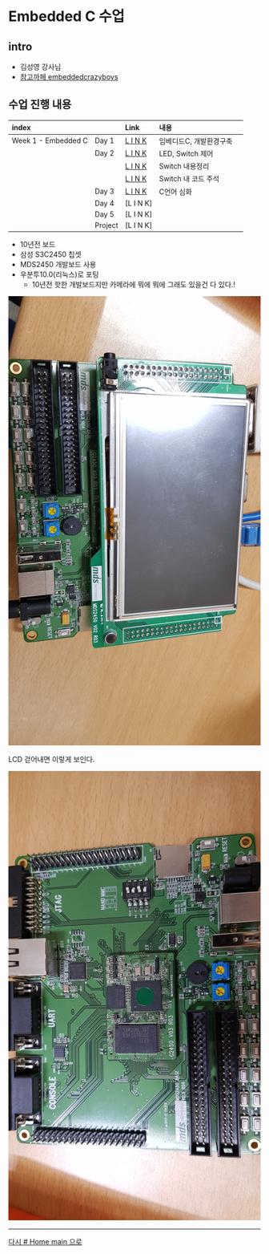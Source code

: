

# Embedded C 수업

## intro

<!-- <img src=".\w01_c\source\img\이것이 C 언어다-샘플_페이지_01.jpg" width="30%" height="30%"> -->

* 김성영 강사님
* [참고까페 embeddedcrazyboys](https://cafe.naver.com/embeddedcrazyboys)

## 수업 진행 내용

|index||Link|내용||
|:---|:---|:---|:---|:---|
|Week 1 - Embedded C|Day 1|[L I N K](./w02_c/w02d01.md)|임베디드C, 개발환경구축
||Day 2|[L I N K](./w02_c/w02d02.md)|LED, Switch 제어
|||[L I N K](./w02_c/w02d02_switch_studying.md)|Switch 내용정리
|||[L I N K](./w02_c/w02d02_switch_studying2.md)|Switch 내 코드 주석
||Day 3|[L I N K](./w02_c/w02d03.md)|C언어 심화
||Day 4|[L I N K]
||Day 5|[L I N K]
||Project|[L I N K]

* 10년전 보드
* 삼성 S3C2450 칩셋
* MDS2450 개발보드 사용
* 우분투10.0(리눅스)로 포팅
  * 10년전 핫한 개발보드지만 카메라에 뭐에 뭐에 그래도 있을건 다 있다.!

![](./img/20190520_143956.jpg)

LCD 걷어내면 이렇게 보인다.

![](./img/20190520_143102.jpg)







---


[다시 # Home main 으로](../README.md)
